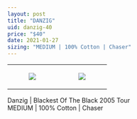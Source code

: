```yaml
---
layout: post
title: "DANZIG"
uid: danzig-40
price: "$40"
date: 2021-01-27
sizing: "MEDIUM | 100% Cotton | Chaser"
---
```




<table style="width:100%;"><tr><td style="vertical-align:top;">
      <figure class="tmblr-full" data-orig-height="2048" data-orig-width="1365" data-orig-src="https://concertshirts.netlify.app/shirts/0127/0127-01.jpg"><img src="https://64.media.tumblr.com/3694a7ec4b332011dcc60ed0a34938b6/5706738c5d9a53ac-eb/s540x810/2c6f1b1eb3ba4a8d967f4d56c4c355772c71781d.jpg" data-orig-height="2048" data-orig-width="1365" data-orig-src="https://concertshirts.netlify.app/shirts/0127/0127-01.jpg"/></figure></td>
    <td style="vertical-align:top;">
      <figure class="tmblr-full" data-orig-height="2048" data-orig-width="1365" data-orig-src="https://concertshirts.netlify.app/shirts/0127/0127-02.jpg"><img src="https://64.media.tumblr.com/b2992567b14a9771b46f990a5d617962/5706738c5d9a53ac-f4/s540x810/d6809b3ab1594d60d5aeb0650fb75b4dc541eefd.jpg" data-orig-height="2048" data-orig-width="1365" data-orig-src="https://concertshirts.netlify.app/shirts/0127/0127-02.jpg"/></figure></td>
  </tr></table><p>
  Danzig | Blackest Of The Black 2005 Tour<br/>MEDIUM | 100% Cotton | Chaser
</p>
